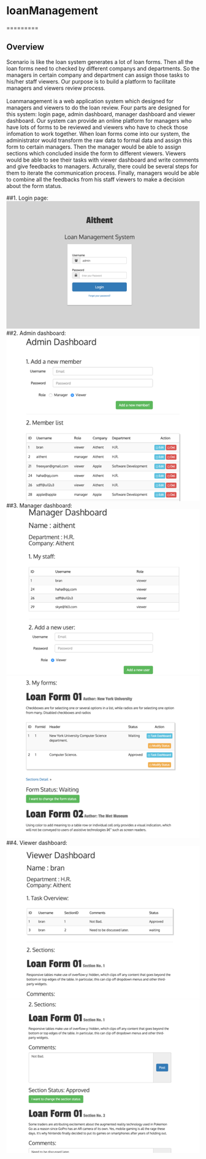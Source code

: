 # loanManagement
=========

Overview
----------
Scenario is like the loan system generates a lot of loan forms. Then all the loan forms need to checked by different companys and departments. So the managers in certain company and department can assign those tasks to his/her staff viewers. Our purpose is to build a platform to facilitate managers and viewers review process.</br> </br>
Loanmanagement is a web application system which designed for managers and viewers to do the loan review. Four parts are designed for this system: login page, admin dashboard, manager dashboard and viewer dashboard. Our system can provide an online platform for managers who have lots of forms to be reviewed and viewers who have to check those infomation to work together. When loan forms come into our system, the administrator would transform the raw data to formal data and assign this form to certain managers. Then the manager would be able to assign sections which concluded inside the form to different viewers. Viewers would be able to see their tasks with viewer dashboard and write comments and give feedbacks to managers. Acturally, there could be several steps for them to iterate the communication process. Finally, managers would be able to combine all the feedbacks from his staff viewers to make a decision about the form status.

##1. Login page:
![image](https://github.com/Xieyan/loanManagement/blob/master/screenshots/LoginPage.png) 
##2. Admin dashboard:
![image](https://github.com/Xieyan/loanManagement/blob/master/screenshots/adminDashboard.png)
##3. Manager dashboard:
![image](https://github.com/Xieyan/loanManagement/blob/master/screenshots/managerDashboard1.png)
![image](https://github.com/Xieyan/loanManagement/blob/master/screenshots/managerDashboard2.png)
##4. Viewer dashboard:
![image](https://github.com/Xieyan/loanManagement/blob/master/screenshots/viewerDashboard1.png)
![image](https://github.com/Xieyan/loanManagement/blob/master/screenshots/viewerDashboard2.png)


